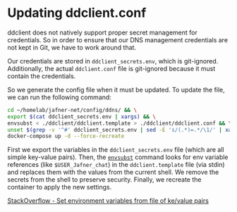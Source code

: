# Updating ddclient.conf
ddclient does not natively support proper secret management for credentials. So in order to ensure that our DNS management credentials are not kept in Git, we have to work around that. 

Our credentials are stored in `ddclient_secrets.env`, which is git-ignored. Additionally, the actual `ddclient.conf` file is git-ignored because it must contain the credentials. 

So we generate the config file when it must be updated. To update the file, we can run the following command:  

```bash
cd ~/homelab/jafner-net/config/ddns/ && \
export $(cat ddclient_secrets.env | xargs) && \
envsubst < ./ddclient/ddclient.template > ./ddclient/ddclient.conf && \
unset $(grep -v '^#' ddclient_secrets.env | sed -E 's/(.*)=.*/\1/' | xargs) && \
docker-compose up -d --force-recreate
```

First we export the variables in the `ddclient_secrets.env` file (which are all simple key-value pairs). Then, the [`envsubst`](https://www.baeldung.com/linux/envsubst-command) command looks for env variable references (like `$USER_Jafner_chat`) in the `ddclient.template` file (via stdin) and replaces them with the values from the current shell. We remove the secrets from the shell to preserve security. Finally, we recreate the container to apply the new settings.

[StackOverflow - Set environment variables from file of ke/value pairs](https://stackoverflow.com/questions/19331497/set-environment-variables-from-file-of-key-value-pairs)